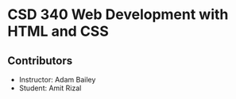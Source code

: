 # CSD 340 Web Development with HTML and CSS

## Contributors
- Instructor: Adam Bailey
- Student: Amit Rizal
